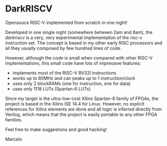# DarkRISCV
Opensouce RISC-V implemented from scratch in one night!

Developed in one single night (somewhere between 2am and 8am), the
*darkriscv* is a very, very experimental implementation of the risc-v instruction set.
The concept is based in my other early RISC processors and all they usually
composed by few hundred lines of code.

However, although the code is small when compared with other RISC-V implementations, this 
small code have lots of impressive features:

- implements most of the RISC-V RV32I instructions
- works up to 80MHz and can peaks up to 1 instruction/clock
- uses only 2 blockRAMs (one for instruction, one for data)
- uses only 1118 LUTs (Spartan-6 LUTs)

Since my target is the ultra-low-cost Xilinx Spartan-6 family of FPGAs, the project 
is based in the Xilinx ISE 14.4 for Linux. However, no explicit references for Xilinx
elements are done and all logic is inferred directly from Verilog, which means
that the project is easily portable to any other FPGA families.

Feel free to make suggestions and good hacking!

Marcelo
